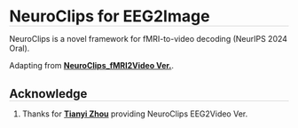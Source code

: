 <h1 style="border-bottom: 1px solid lightgray; margin-bottom: 5px;">NeuroClips for EEG2Image</h1>

NeuroClips is a novel framework for fMRI-to-video decoding (NeurIPS 2024 Oral).

Adapting from [**NeuroClips_fMRI2Video Ver.**](https://github.com/gongzix/NeuroClips/tree/main).

<!-- ## Acknowledge -->
<h2 style="border-bottom: 1px solid lightgray; margin-bottom: 5px;">Acknowledge</h2>

1. Thanks for [**Tianyi Zhou**](https://scholar.google.com/citations?user=VyLD9McAAAAJ) providing NeuroClips EEG2Video Ver.

